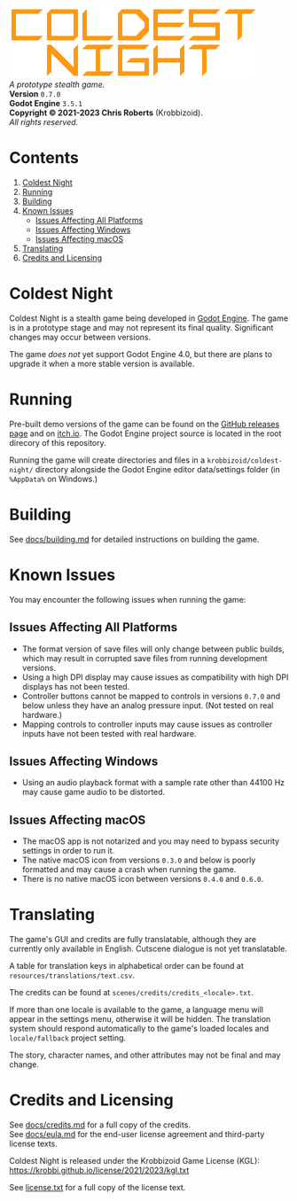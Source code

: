 ![Coldest Night logo.](docs/header.png)  
_A prototype stealth game._  
__Version__ `0.7.0`  
__Godot Engine__ `3.5.1`  
__Copyright &copy; 2021-2023 Chris Roberts__ (Krobbizoid).  
_All rights reserved._

# Contents
1. [Coldest Night](#coldest-night)
2. [Running](#running)
3. [Building](#building)
4. [Known Issues](#known-issues)
   * [Issues Affecting All Platforms](#issues-affecting-all-platforms)
   * [Issues Affecting Windows](#issues-affecting-windows)
   * [Issues Affecting macOS](#issues-affecting-macos)
5. [Translating](#translating)
6. [Credits and Licensing](#credits-and-licensing)

# Coldest Night
Coldest Night is a stealth game being developed in
[Godot Engine](https://godotengine.org). The game is in a prototype stage and
may not represent its final quality. Significant changes may occur between
versions.

The game _does not_ yet support Godot Engine 4.0, but there are plans to
upgrade it when a more stable version is available.

# Running
Pre-built demo versions of the game can be found on the
[GitHub releases page](https://github.com/krobbi/coldest-night/releases) and on
[itch.io](https://krobbizoid.itch.io/coldest-night). The Godot Engine project
source is located in the root direcory of this repository.

Running the game will create directories and files in a
`krobbizoid/coldest-night/` directory alongside the Godot Engine editor
data/settings folder (in `%AppData%` on Windows.)

# Building
See [docs/building.md](./docs/building.md) for detailed instructions on
building the game.

# Known Issues
You may encounter the following issues when running the game:

## Issues Affecting All Platforms
* The format version of save files will only change between public builds,
which may result in corrupted save files from running development versions.
* Using a high DPI display may cause issues as compatibility with high DPI
displays has not been tested.
* Controller buttons cannot be mapped to controls in versions `0.7.0` and below
unless they have an analog pressure input. (Not tested on real hardware.)
* Mapping controls to controller inputs may cause issues as controller inputs
have not been tested with real hardware.

## Issues Affecting Windows
* Using an audio playback format with a sample rate other than 44100 Hz may
cause game audio to be distorted.

## Issues Affecting macOS
* The macOS app is not notarized and you may need to bypass security settings
in order to run it.
* The native macOS icon from versions `0.3.0` and below is poorly formatted and
may cause a crash when running the game.
* There is no native macOS icon between versions `0.4.0` and `0.6.0`.

# Translating
The game's GUI and credits are fully translatable, although they are currently
only available in English. Cutscene dialogue is not yet translatable.

A table for translation keys in alphabetical order can be found at
`resources/translations/text.csv`.

The credits can be found at `scenes/credits/credits_<locale>.txt`.

If more than one locale is available to the game, a language menu will appear
in the settings menu, otherwise it will be hidden. The translation system
should respond automatically to the game's loaded locales and `locale/fallback`
project setting.

The story, character names, and other attributes may not be final and may
change.

# Credits and Licensing
See [docs/credits.md](./docs/credits.md) for a full copy of the credits.  
See [docs/eula.md](./docs/eula.md) for the end-user license agreement and
third-party license texts.

Coldest Night is released under the Krobbizoid Game License (KGL):  
https://krobbi.github.io/license/2021/2023/kgl.txt

See [license.txt](./license.txt) for a full copy of the license text.
